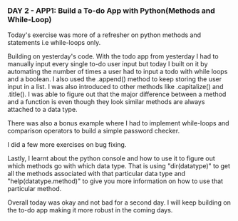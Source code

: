 ### DAY 2 - APP1: Build a To-do App with Python(Methods and While-Loop)

Today's exercise was more of a refresher on python methods and statements i.e while-loops only.

Building on yesterday's code. With the todo app from yesterday I had to manually input every single to-do user input but today I built on it by automating the number of times a user had to input a todo with while loops and a boolean.
I also used the .append() method to keep storing the user input in a list. I was also introduced to other methods like .capitalize() and .title().
I was able to figure out that the major difference between a method and a function is even though they look similar methods are always attached to a data type.

There was also a bonus example where I had to implement while-loops and comparison operators to build a simple password checker.

I did a few more exercises on bug fixing.

Lastly, I learnt about the python console and how to use it to figure out which methods go with which data type. 
That is using "dir(datatype)" to get all the methods associated with that particular data type and "help(datatype.method)" to give you more information on how to use that particular method.

Overall today was okay and not bad for a second day. I will keep building on the to-do app making it more robust in the coming days.